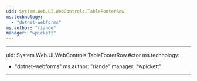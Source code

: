 ```yaml
---
uid: System.Web.UI.WebControls.TableFooterRow
ms.technology: 
  - "dotnet-webforms"
ms.author: "riande"
manager: "wpickett"
---
```


---
uid: System.Web.UI.WebControls.TableFooterRow.#ctor
ms.technology: 
  - "dotnet-webforms"
ms.author: "riande"
manager: "wpickett"
---
